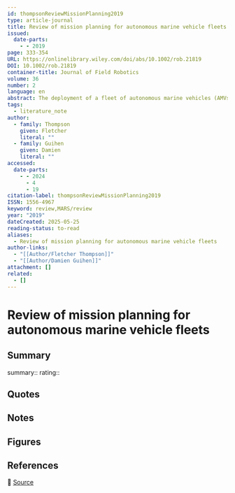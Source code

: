 ```yaml
---
id: thompsonReviewMissionPlanning2019
type: article-journal
title: Review of mission planning for autonomous marine vehicle fleets
issued:
  date-parts:
    - - 2019
page: 333-354
URL: https://onlinelibrary.wiley.com/doi/abs/10.1002/rob.21819
DOI: 10.1002/rob.21819
container-title: Journal of Field Robotics
volume: 36
number: 2
language: en
abstract: The deployment of a fleet of autonomous marine vehicles (AMVs) allows for the parallelisation of missions, intervehicle support for longer deployment times, adaptability and redundancy to in situ mission changes, and effective use of the right vehicle for the right purpose. End users and operators of AMVs face challenges in planning complex missions due to the limitations of their vehicles, dynamic, operationally constrictive, and unstructured environments, and in minimising risks to equipment, the mission, and personnel. Automated mission planning for AMV fleets can be a tool to reduce the complexity of programming vehicle tasking, and to perform validity assessments for end user-specified goals, allowing the operator to focus on risk assessment. We present a critical review of the current advances in automated planning for AMV fleets, investigating the limitations of available state-of-the-art tools and providing a road map of the goals and challenges based on analysis of field reports and end user initiatives.
tags:
  - literature_note
author:
  - family: Thompson
    given: Fletcher
    literal: ""
  - family: Guihen
    given: Damien
    literal: ""
accessed:
  date-parts:
    - - 2024
      - 4
      - 19
citation-label: thompsonReviewMissionPlanning2019
ISSN: 1556-4967
keyword: review,MARS/review
year: "2019"
dateCreated: 2025-05-25
reading-status: to-read
aliases:
  - Review of mission planning for autonomous marine vehicle fleets
author-links:
  - "[[Author/Fletcher Thompson]]"
  - "[[Author/Damien Guihen]]"
attachment: []
related:
  - []
---
```


# Review of mission planning for autonomous marine vehicle fleets

## Summary
summary::
rating::

## Quotes

## Notes

## Figures

## References

🔗 [Source](https://onlinelibrary.wiley.com/doi/abs/10.1002/rob.21819)

